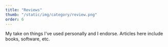 ```yaml
---
title: "Reviews"
thumb: "/static/img/category/review.png"
order: 6
---
```

My take on things I've used personally and I endorse. Articles here include books, software, etc.
